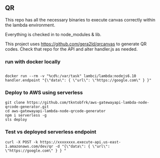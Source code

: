 ## QR
This repo has all the necessary binaries to execute canvas correctly within the lambda environment.

Everything is checked in to node_modules & lib.

This project uses https://github.com/gera2ld/qrcanvas to generate QR codes.
Check that repo for the API and alter handler.js as needed.


### run with docker locally
````text

docker run --rm -v "%cd%:/var/task" lambci/lambda:nodejs6.10 handler.endpoint "{\"data\": { \"url\": \"https://google.com\" } }"

````


### Deploy to AWS using serverless
````text
git clone https://github.com/tkntobfrk/aws-gatewayapi-lambda-node-qrcode-generator.git
cd aws-gatewayapi-lambda-node-qrcode-generator
npm i serverless -g
sls deploy
````


### Test vs deployed serverless endpoint
````text
curl -X POST -k https://xxxxxxxx.execute-api.us-east-1.amazonaws.com/dev/qr -d "{\"data\": { \"url\": \"https://google.com\" } } "

````
